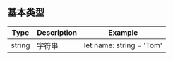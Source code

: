 ## 基本类型


| Type   | Description | Example                  |
| ------ | ----------- | ------------------------ |
| string | 字符串      | let name: string = 'Tom' |